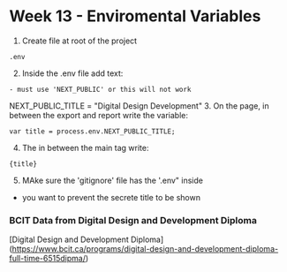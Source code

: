 # Week 13 - Enviromental Variables 
1. Create file at root of the project
```
.env
```
2. Inside the .env file add text:
```
- must use 'NEXT_PUBLIC' or this will not work 
```
NEXT_PUBLIC_TITLE = "Digital Design Development" 
3. On the page, in between the export and report write the variable:
```
var title = process.env.NEXT_PUBLIC_TITLE;
```
4. The in between the main tag write: 
```
{title}
```
5. MAke sure the 'gitignore' file has the '.env" inside 
 - you want to prevent the secrete title to be shown 

 ###   BCIT Data from Digital Design and Development Diploma 
 [Digital Design and Development Diploma] (https://www.bcit.ca/programs/digital-design-and-development-diploma-full-time-6515dipma/)